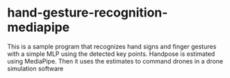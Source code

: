 # hand-gesture-recognition-mediapipe
This is a sample program that recognizes hand signs and finger gestures with a simple MLP using the detected key points. Handpose is estimated using MediaPipe. Then it uses the estimates to command drones in a drone simulation software
